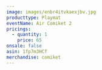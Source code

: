 ```yaml
---
image: images/enbr4itvkaexjbv.jpg
producttype: Playmat
eventName: Air Comiket 2
pricings:
  - quantity: 1
    price: 65
onsale: false
asin: 1fp7m3HCf
merchandise: comiket
---
```

